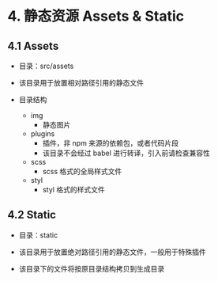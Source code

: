 # 4. 静态资源 Assets & Static

## 4.1 Assets

- 目录：src/assets

- 该目录用于放置相对路径引用的静态文件

- 目录结构
  * img
    - 静态图片
  * plugins
    - 插件，非 npm 来源的依赖包，或者代码片段
    - 该目录不会经过 babel 进行转译，引入前请检查兼容性
  * scss
    - scss 格式的全局样式文件
  * styl
    - styl 格式的样式文件

## 4.2 Static

- 目录：static

- 该目录用于放置绝对路径引用的静态文件，一般用于特殊插件

- 该目录下的文件将按原目录结构拷贝到生成目录
